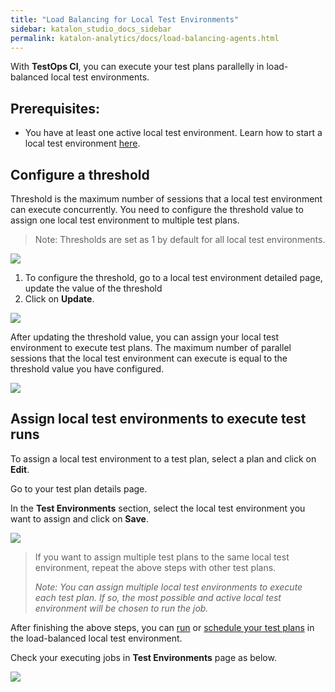 ```yaml
---
title: "Load Balancing for Local Test Environments"
sidebar: katalon_studio_docs_sidebar
permalink: katalon-analytics/docs/load-balancing-agents.html
---
```


With **TestOps CI**, you can execute your test plans parallelly in load-balanced local test environments.

## Prerequisites:
- You have at least one active local test environment. Learn how to start a local test environment [here](https://docs.katalon.com/katalon-analytics/docs/agents.html).

## Configure a threshold

Threshold is the maximum number of sessions that a local test environment can execute concurrently. You need to configure the threshold value to assign one local test environment to multiple test plans.

> Note: Thresholds are set as 1 by default for all local test environments.

<img src="https://github.com/katalon-studio/docs-images/raw/master/katalon-analytics/docs/load-balancing-agents/1-view-agent-threshold.png" width="" height="">


1. To configure the threshold, go to a local test environment detailed page, update the value of the threshold 
2. Click on **Update**.

<img src="https://github.com/katalon-studio/docs-images/raw/master/katalon-analytics/docs/load-balancing-agents/2-update-agent-threshold.png" width="" height="">


After updating the threshold value, you can assign your local test environment to execute test plans. The maximum number of parallel sessions that the local test environment can execute is equal to the threshold value you have configured.

<img src="https://github.com/katalon-studio/docs-images/raw/master/katalon-analytics/docs/load-balancing-agents/3-new-agent-threshold.png" width="" height="">

## Assign local test environments to execute test runs

To assign a local test environment to a test plan, select a plan and click on **Edit**.

Go to your test plan details page. 

In the **Test Environments** section, select the local test environment you want to assign and click on **Save**.

<img src="https://github.com/katalon-studio/docs-images/raw/master/katalon-analytics/docs/load-balancing-agents/assign-agent.png" width="" height="">

> If you want to assign multiple test plans to the same local test environment, repeat the above steps with other test plans.
> 
> *Note: You can assign multiple local test environments to execute each test plan. If so, the most possible and active local test environment will be chosen to run the job.*


After finishing the above steps, you can [run](https://docs.katalon.com/katalon-analytics/docs/create-plan.html#run-a-test-plan) or [schedule your test plans](https://docs.katalon.com/katalon-analytics/docs/kt-scheduler.html) in the load-balanced local test environment.

Check your executing jobs in **Test Environments** page as below.

<img src="https://github.com/katalon-studio/docs-images/raw/master/katalon-analytics/docs/load-balancing-agents/after-assign-agent.png" width="" height="">
